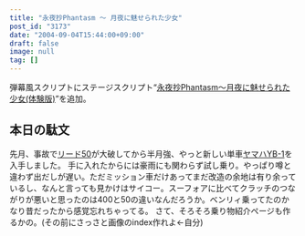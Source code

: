 ```yaml
---
title: "永夜抄Phantasm ～ 月夜に魅せられた少女"
post_id: "3173"
date: "2004-09-04T15:44:00+09:00"
draft: false
image: null
tag: []
---
```



弾幕風スクリプトにステージスクリプト“[永夜抄Phantasm～月夜に魅せられた少女(体験版)](/tag/touhou-in-phantasm)”を追加。
## 本日の駄文
先月、事故で[リード50](/lead50)が大破してから半月強、やっと新しい単車[ヤマハYB-1](/tag/yb-1)を入手しました。 手に入れたからには豪雨にも関わらず試し乗り。やっぱり噂と違わず出だしが遅い。ただミッション車だけあってまだ改造の余地は有り余っているし、なんと言っても見かけはサイコー。スーフォアに比べてクラッチのつながりが悪いと思ったのは400と50の違いなんだろうか。ベンリィ乗ってたのかなり昔だったから感覚忘れちゃってる。 さて、そろそろ乗り物紹介ページも作るかの。(その前にさっさと画像のindex作れよ←自分)
